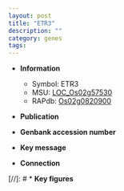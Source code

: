 ```yaml
---
layout: post
title: "ETR3"
description: ""
category: genes
tags: 
---
```


* **Information**  
    + Symbol: ETR3  
    + MSU: [LOC_Os02g57530](http://rice.uga.edu/cgi-bin/ORF_infopage.cgi?orf=LOC_Os02g57530)  
    + RAPdb: [Os02g0820900](http://rapdb.dna.affrc.go.jp/viewer/gbrowse_details/irgsp1?name=Os02g0820900)  

* **Publication**  

* **Genbank accession number**  

* **Key message**  

* **Connection**  

[//]: # * **Key figures**  


